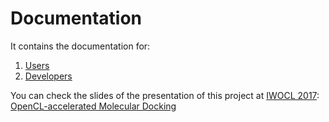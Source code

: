# Documentation

It contains the documentation for:

1. [Users](readme_users.md)
2. [Developers](readme_developers.md)

You can check the slides of the presentation of this project at [IWOCL 2017](http://www.iwocl.org/): 
[OpenCL-accelerated Molecular Docking](doc/presentation/IWOCL2017_MolecularDocking_online_version.pdf)
